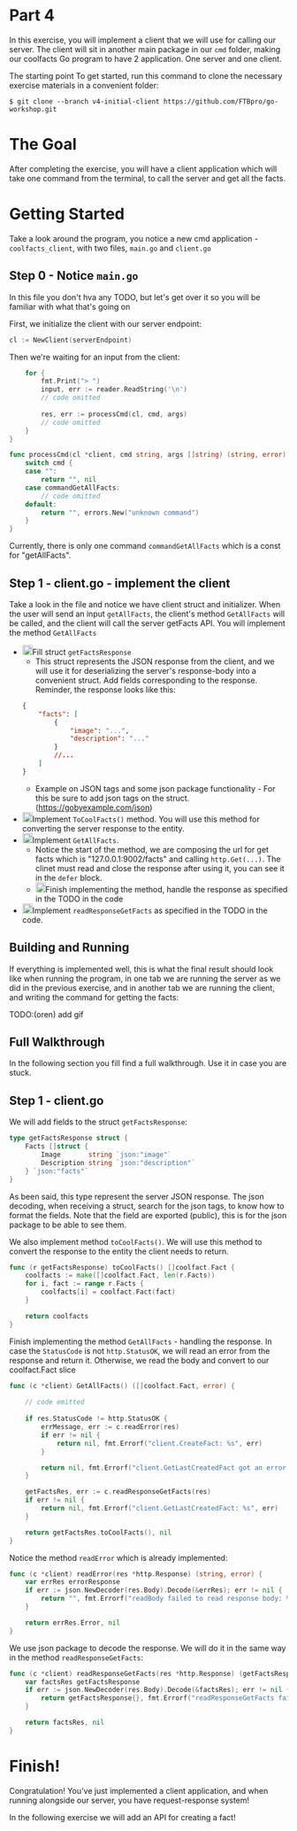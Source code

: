 # Part 4

In this exercise, you will implement a client that we will use for calling our server.
The client will sit in another main package in our `cmd` folder, making our coolfacts Go program to have 2 application. One server and one client. 

The starting point
To get started, run this command to clone the necessary exercise materials in a convenient folder:
```commandline
$ git clone --branch v4-initial-client https://github.com/FTBpro/go-workshop.git
```

# The Goal
After completing the exercise, you will have a client application which will take one command from the terminal, to call the server and get all the facts.

# **Getting Started**
Take a look around the program, you notice a new cmd application - `coolfacts_client`, with two files, `main.go` and `client.go`

## Step 0 - Notice `main.go`
In this file you don't hva any TODO, but let's get over it so you will be familiar with what that's going on

First, we initialize the client with our server endpoint:
```go
cl := NewClient(serverEndpoint)
```

Then we're waiting for an input from the client:
```go
	for {
		fmt.Print("> ")
		input, err := reader.ReadString('\n')
		// code omitted
		
		res, err := processCmd(cl, cmd, args)
		// code omitted
	}
}

func processCmd(cl *client, cmd string, args []string) (string, error) {
	switch cmd {
	case "":
		return "", nil
	case commandGetAllFacts:
		// code omitted
	default:
		return "", errors.New("unknown command")
	}
}
```

Currently, there is only one command `commandGetAllFacts` which is a const for "getAllFacts".

## Step 1 - client.go - implement the client
Take a look in the file and notice we have client struct and initializer. When the user will send an input `getAllFacts`,
the client's method `GetAllFacts` will be called, and the client will call the server getFacts API. You will implement the method `GetAllFacts`

- <img src="https://user-images.githubusercontent.com/5252381/204141574-767eba62-e9dd-4bc1-9d45-03bef68812aa.jpg" width="18">Fill struct `getFactsResponse`
  - This struct represents the JSON response from the client, and we will use it for deserializing the server's response-body into a convenient struct. Add fields corresponding to the response. Reminder, the response looks like this:
  ```json
  {
      "facts": [
          {
              "image": "...",
              "description": "..."
          }
          //...
      ]     
  } 
  ```
  - Example on JSON tags and some json package functionality - For this be sure to add json tags on the struct. (https://gobyexample.com/json)
- <img src="https://user-images.githubusercontent.com/5252381/204141574-767eba62-e9dd-4bc1-9d45-03bef68812aa.jpg" width="18">Implement `ToCoolFacts()` method. You will use this method for converting the server response to the entity.
- <img src="https://user-images.githubusercontent.com/5252381/204141574-767eba62-e9dd-4bc1-9d45-03bef68812aa.jpg" width="18">Implement `GetAllFacts`.
  - Notice the start of the method, we are composing the url for get facts which is "127.0.0.1:9002/facts" and calling `http.Get(...)`. The clinet must read and close the response after using it, you can see it in the `defer` block.
  - <img src="https://user-images.githubusercontent.com/5252381/204141574-767eba62-e9dd-4bc1-9d45-03bef68812aa.jpg" width="18">Finish implementing the method, handle the response as specified in the TODO in the code
- <img src="https://user-images.githubusercontent.com/5252381/204141574-767eba62-e9dd-4bc1-9d45-03bef68812aa.jpg" width="18">Implement `readResponseGetFacts` as specified in the TODO in the code.

## Building and Running

If everything is implemented well, this is what the final result should look like when running the program, in one tab we are running the server as we did in the previous exercise, and in another tab we are running the client, and writing the command for getting the facts:

TODO:(oren) add gif

## Full Walkthrough

In the following section you fill find a full walkthrough. Use it in case you are stuck.

## Step 1 - client.go

We will add fields to the struct `getFactsResponse`:
```go
type getFactsResponse struct {
	Facts []struct {
		Image       string `json:"image"`
		Description string `json:"description"`
	} `json:"facts"`
}
```
As been said, this type represent the server JSON response. The json decoding, when receiving a struct, search for the json tags, to know how to format the fields.
Note that the field are exported (public), this is for the json package to be able to see them.

We also implement method `toCoolFacts()`. We will use this method to convert the response to the entity the client needs to return. 
```go
func (r getFactsResponse) toCoolFacts() []coolfact.Fact {
	coolfacts := make([]coolfact.Fact, len(r.Facts))
	for i, fact := range r.Facts {
		coolfacts[i] = coolfact.Fact(fact)
	}

	return coolfacts
}
```

Finish implementing the method `GetAllFacts` - handling the response. In case the `StatusCode` is not `http.StatusOK`, we will read an error from the response and return it. Otherwise, we read the body and convert to our coolfact.Fact slice
```go
func (c *client) GetAllFacts() ([]coolfact.Fact, error) {
        
	// code emitted
	
	if res.StatusCode != http.StatusOK {
		errMessage, err := c.readError(res)
		if err != nil {
			return nil, fmt.Errorf("client.CreateFact: %s", err)
		}

		return nil, fmt.Errorf("client.GetLastCreatedFact got an error from server. status: %d. error: %s", res.StatusCode, errMessage)
	}

	getFactsRes, err := c.readResponseGetFacts(res)
	if err != nil {
		return nil, fmt.Errorf("client.GetLastCreatedFact: %s", err)
	}

	return getFactsRes.toCoolFacts(), nil
}
```
Notice the method `readError` which is already implemented:
```go
func (c *client) readError(res *http.Response) (string, error) {
	var errRes errorResponse
	if err := json.NewDecoder(res.Body).Decode(&errRes); err != nil {
		return "", fmt.Errorf("readBody failed to read response body: %v. \nbody string is: %s", err)
	}

	return errRes.Error, nil
}
```
We use json package to decode the response. We will do it in the same way in the method `readResponseGetFacts`:
```go
func (c *client) readResponseGetFacts(res *http.Response) (getFactsResponse, error) {
	var factsRes getFactsResponse
	if err := json.NewDecoder(res.Body).Decode(&factsRes); err != nil {
		return getFactsResponse{}, fmt.Errorf("readResponseGetFacts failed to read response body: %v. \nbody string is: %s", err)
	}

	return factsRes, nil
}
```

# Finish!
Congratulation! You've just implemented a client application, and when running alongside our server, you have request-response system!

In the following exercise we will add an API for creating a fact! 
